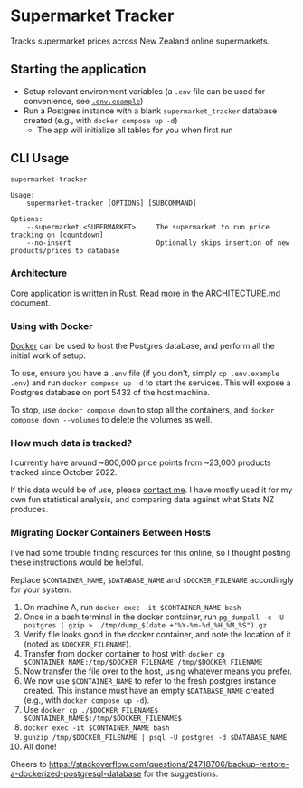 # Supermarket Tracker

Tracks supermarket prices across New Zealand online supermarkets.

## Starting the application

- Setup relevant environment variables (a `.env` file can be used for convenience, see [`.env.example`](env.example))
- Run a Postgres instance with a blank `supermarket_tracker` database created (e.g., with `docker compose up -d`)
  - The app will initialize all tables for you when first run

## CLI Usage

```
supermarket-tracker

Usage:
    supermarket-tracker [OPTIONS] [SUBCOMMAND]

Options:
    --supermarket <SUPERMARKET>     The supermarket to run price tracking on [countdown]
    --no-insert                     Optionally skips insertion of new products/prices to database
```

### Architecture

Core application is written in Rust. Read more in the [ARCHITECTURE.md](./ARCHITECTURE.md) document.

### Using with Docker

[Docker](https://www.docker.com/) can be used to host the Postgres database, and perform all the initial work of setup.

To use, ensure you have a `.env` file (if you don't, simply `cp .env.example .env`) and run `docker compose up -d` to start the services. This will expose a Postgres database on port 5432 of the host machine.

To stop, use `docker compose down` to stop all the containers, and `docker compose down --volumes` to delete the volumes as well.

### How much data is tracked?

I currently have around ~800,000 price points from ~23,000 products tracked since October 2022.

If this data would be of use, please [contact me](https://x.com/OverHashDev). I have mostly used it for my own fun statistical analysis,
and comparing data against what Stats NZ produces.

### Migrating Docker Containers Between Hosts

I've had some trouble finding resources for this online, so I thought posting these instructions would be helpful.

Replace `$CONTAINER_NAME`, `$DATABASE_NAME` and `$DOCKER_FILENAME` accordingly for your system.

1. On machine A, run `docker exec -it $CONTAINER_NAME bash`
2. Once in a bash terminal in the docker container, run `pg_dumpall -c -U postgres | gzip > ./tmp/dump_$(date +"%Y-%m-%d_%H_%M_%S").gz`
3. Verify file looks good in the docker container, and note the location of it (noted as `$DOCKER_FILENAME`).
4. Transfer from docker container to host with `docker cp $CONTAINER_NAME:/tmp/$DOCKER_FILENAME /tmp/$DOCKER_FILENAME`
5. Now transfer the file over to the host, using whatever means you prefer.
6. We now use `$CONTAINER_NAME` to refer to the fresh postgres instance created. This instance must have an empty `$DATABASE_NAME` created (e.g., with `docker compose up -d`).
7. Use `docker cp ./$DOCKER_FILENAME$ $CONTAINER_NAME$:/tmp/$DOCKER_FILENAME$`
8. `docker exec -it $CONTAINER_NAME bash`
9. `gunzip /tmp/$DOCKER_FILENAME | psql -U postgres -d $DATABASE_NAME`
10. All done!

Cheers to https://stackoverflow.com/questions/24718706/backup-restore-a-dockerized-postgresql-database for the suggestions.
